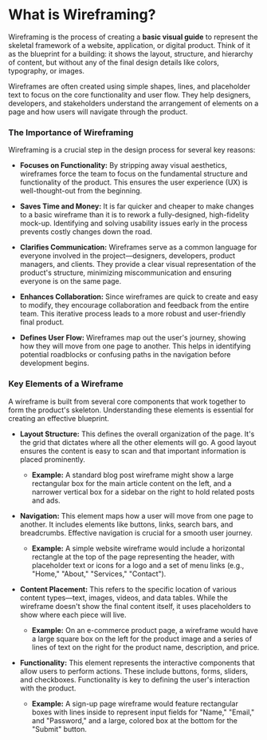 # What is Wireframing?

Wireframing is the process of creating a **basic visual guide** to represent the skeletal framework of a website, application, or digital product. Think of it as the blueprint for a building: it shows the layout, structure, and hierarchy of content, but without any of the final design details like colors, typography, or images.

Wireframes are often created using simple shapes, lines, and placeholder text to focus on the core functionality and user flow. They help designers, developers, and stakeholders understand the arrangement of elements on a page and how users will navigate through the product.

### The Importance of Wireframing

Wireframing is a crucial step in the design process for several key reasons:

* **Focuses on Functionality:** By stripping away visual aesthetics, wireframes force the team to focus on the fundamental structure and functionality of the product. This ensures the user experience (UX) is well-thought-out from the beginning.

* **Saves Time and Money:** It is far quicker and cheaper to make changes to a basic wireframe than it is to rework a fully-designed, high-fidelity mock-up. Identifying and solving usability issues early in the process prevents costly changes down the road.

* **Clarifies Communication:** Wireframes serve as a common language for everyone involved in the project—designers, developers, product managers, and clients. They provide a clear visual representation of the product's structure, minimizing miscommunication and ensuring everyone is on the same page.

* **Enhances Collaboration:** Since wireframes are quick to create and easy to modify, they encourage collaboration and feedback from the entire team. This iterative process leads to a more robust and user-friendly final product.

* **Defines User Flow:** Wireframes map out the user's journey, showing how they will move from one page to another. This helps in identifying potential roadblocks or confusing paths in the navigation before development begins.

### Key Elements of a Wireframe

A wireframe is built from several core components that work together to form the product's skeleton. Understanding these elements is essential for creating an effective blueprint.

* **Layout Structure:** This defines the overall organization of the page. It's the grid that dictates where all the other elements will go. A good layout ensures the content is easy to scan and that important information is placed prominently.

  * **Example:** A standard blog post wireframe might show a large rectangular box for the main article content on the left, and a narrower vertical box for a sidebar on the right to hold related posts and ads.

* **Navigation:** This element maps how a user will move from one page to another. It includes elements like buttons, links, search bars, and breadcrumbs. Effective navigation is crucial for a smooth user journey.

  * **Example:** A simple website wireframe would include a horizontal rectangle at the top of the page representing the header, with placeholder text or icons for a logo and a set of menu links (e.g., "Home," "About," "Services," "Contact").

* **Content Placement:** This refers to the specific location of various content types—text, images, videos, and data tables. While the wireframe doesn't show the final content itself, it uses placeholders to show where each piece will live.

  * **Example:** On an e-commerce product page, a wireframe would have a large square box on the left for the product image and a series of lines of text on the right for the product name, description, and price.

* **Functionality:** This element represents the interactive components that allow users to perform actions. These include buttons, forms, sliders, and checkboxes. Functionality is key to defining the user's interaction with the product.

  * **Example:** A sign-up page wireframe would feature rectangular boxes with lines inside to represent input fields for "Name," "Email," and "Password," and a large, colored box at the bottom for the "Submit" button.







